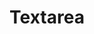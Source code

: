 ---
layout: pattern.njk
tags: 
    - legacy_components_de
key: textarea-legacy_de
title: Textarea
parent: legacy_components_de
image: legacy/overview/textarea.webp
keywords: 
order: 270
---